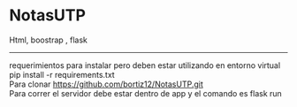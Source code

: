 # NotasUTP
Html, boostrap , flask
<br> <hr>
requerimientos para instalar pero deben estar utilizando en entorno virtual
<br>
pip install -r requirements.txt
<br>
Para clonar https://github.com/bortiz12/NotasUTP.git
<br>
Para correr el servidor debe estar dentro de app y el comando es flask run
